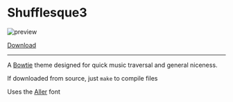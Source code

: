 # Shufflesque3

![preview](https://raw.github.com/stevenla/shufflesque3/master/preview.png)

[Download](https://github.com/stevenla/shufflesque3/blob/master/dist/Shufflesque3.bowtie.zip)

---

A [Bowtie](http://bowtieapp.com) theme designed for quick music traversal and
general niceness.

If downloaded from source, just `make` to compile files

Uses the [Aller](http://www.fontsquirrel.com/fonts/Aller) font
